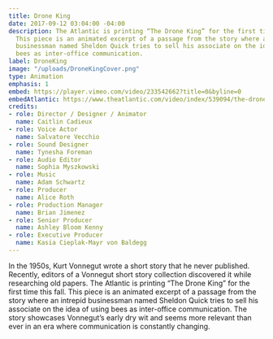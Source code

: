 ```yaml
---
title: Drone King
date: 2017-09-12 03:04:00 -04:00
description: The Atlantic is printing “The Drone King” for the first time this fall.
  This piece is an animated excerpt of a passage from the story where an intrepid
  businessman named Sheldon Quick tries to sell his associate on the idea of using
  bees as inter-office communication.
label: DroneKing
image: "/uploads/DroneKingCover.png"
type: Animation
emphasis: 1
embed: https://player.vimeo.com/video/233542662?title=0&byline=0
embedAtlantic: https://www.theatlantic.com/video/index/539094/the-drone-king-an-animated-excerpt/
credits:
- role: Director / Designer / Animator
  name: Caitlin Cadieux
- role: Voice Actor
  name: Salvatore Vecchio
- role: Sound Designer
  name: Tynesha Foreman
- role: Audio Editor
  name: Sophia Myszkowski
- role: Music
  name: Adam Schwartz
- role: Producer
  name: Alice Roth
- role: Production Manager
  name: Brian Jimenez
- role: Senior Producer
  name: Ashley Bloom Kenny
- role: Executive Producer
  name: Kasia Cieplak-Mayr von Baldegg
---
```


In the 1950s, Kurt Vonnegut wrote a short story that he never published. Recently, editors of a Vonnegut short story collection discovered it while researching old papers. The Atlantic is printing “The Drone King” for the first time this fall. This piece is an animated excerpt of a passage from the story where an intrepid businessman named Sheldon Quick tries to sell his associate on the idea of using bees as inter-office communication. The story showcases Vonnegut’s early dry wit and seems more relevant than ever in an era where communication is constantly changing.